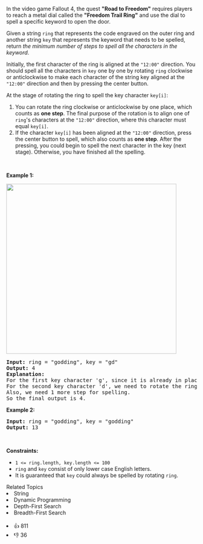 <p>In the video game Fallout 4, the quest <strong>"Road to Freedom"</strong> requires players to reach a metal dial called the <strong>"Freedom Trail Ring"</strong> and use the dial to spell a specific keyword to open the door.</p>

<p>Given a string <code>ring</code> that represents the code engraved on the outer ring and another string <code>key</code> that represents the keyword that needs to be spelled, return <em>the minimum number of steps to spell all the characters in the keyword</em>.</p>

<p>Initially, the first character of the ring is aligned at the <code>"12:00"</code> direction. You should spell all the characters in <code>key</code> one by one by rotating <code>ring</code> clockwise or anticlockwise to make each character of the string key aligned at the <code>"12:00"</code> direction and then by pressing the center button.</p>

<p>At the stage of rotating the ring to spell the key character <code>key[i]</code>:</p>

<ol> 
 <li>You can rotate the ring clockwise or anticlockwise by one place, which counts as <strong>one step</strong>. The final purpose of the rotation is to align one of <code>ring</code>'s characters at the <code>"12:00"</code> direction, where this character must equal <code>key[i]</code>.</li> 
 <li>If the character <code>key[i]</code> has been aligned at the <code>"12:00"</code> direction, press the center button to spell, which also counts as <strong>one step</strong>. After the pressing, you could begin to spell the next character in the key (next stage). Otherwise, you have finished all the spelling.</li> 
</ol>

<p>&nbsp;</p> 
<p><strong class="example">Example 1:</strong></p> 
<img src="https://assets.leetcode.com/uploads/2018/10/22/ring.jpg" style="width: 450px; height: 450px;" /> 
<pre>
<strong>Input:</strong> ring = "godding", key = "gd"
<strong>Output:</strong> 4
<strong>Explanation:</strong>
For the first key character 'g', since it is already in place, we just need 1 step to spell this character. 
For the second key character 'd', we need to rotate the ring "godding" anticlockwise by two steps to make it become "ddinggo".
Also, we need 1 more step for spelling.
So the final output is 4.
</pre>

<p><strong class="example">Example 2:</strong></p>

<pre>
<strong>Input:</strong> ring = "godding", key = "godding"
<strong>Output:</strong> 13
</pre>

<p>&nbsp;</p> 
<p><strong>Constraints:</strong></p>

<ul> 
 <li><code>1 &lt;= ring.length, key.length &lt;= 100</code></li> 
 <li><code>ring</code> and <code>key</code> consist of only lower case English letters.</li> 
 <li>It is guaranteed that <code>key</code> could always be spelled by rotating <code>ring</code>.</li> 
</ul>

<div><div>Related Topics</div><div><li>String</li><li>Dynamic Programming</li><li>Depth-First Search</li><li>Breadth-First Search</li></div></div><br><div><li>👍 811</li><li>👎 36</li></div>